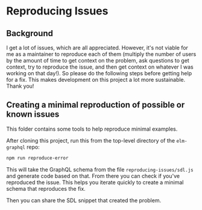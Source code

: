 # Reproducing Issues

## Background

I get a lot of issues, which are all appreciated. However, it's not viable for me as a maintainer to reproduce each of them (multiply the number of users by the amount of time to get context on the problem, ask questions to get context, try to reproduce the issue, and then get context on whatever I was working on that day!). So please do the following steps before getting help for a fix. This makes development on this project a lot more sustainable. Thank you!

## Creating a minimal reproduction of possible or known issues

This folder contains some tools to help reproduce minimal examples.

After cloning this project, run this from the top-level directory of the `elm-graphql` repo:

```bash
npm run reproduce-error
```

This will take the GraphQL schema from the file `reproducing-issues/sdl.js` and generate code based on that. From there you can check if you've reproduced the issue. This helps you iterate quickly to create a minimal schema that reproduces the fix.

Then you can share the SDL snippet that created the problem.
